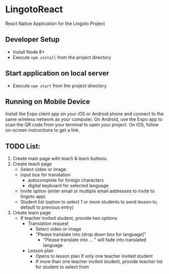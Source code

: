 # LingotoReact
React Native Application for the Lingoto Project

## Developer Setup
- Install Node 8+
- Execute `npm install` from the project directory

## Start application on local server
- Execute `npm start` from the project directory

## Running on Mobile Device
Install the Expo client app on your iOS or Android phone and connect to the same wireless network as your computer. On Android, use the Expo app to scan the QR code from your terminal to open your project. On iOS, follow on-screen instructions to get a link.

## TODO List:
1. Create main page with teach & learn buttons.
2. Create teach page
    - Select video or image
    - input box for translation
        - autocomplete for foreign characters
        - digital keyboard for selected language
    - Invite option (enter email or multiple email addresses to invite to lingoto app)
    - Student list (option to select 1 or more students to send lesson to, default to previous entry)
3. Create learn page
    - If teacher invited student, provide two options
        - Translation request
            - Select video or image
            - "Please translate into [drop down box for language]"
                - "Please translate into ... " will fade into translated language 
        - Lesson plan
            - Opens to lesson plan if only one teacher invited student
            - If more than one teacher invited student, provide teacher list for student to select from
